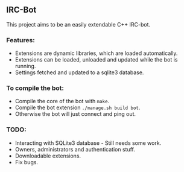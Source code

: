 ## IRC-Bot
This project aims to be an easily extendable C++ IRC-bot.

### Features:
* Extensions are dynamic libraries, which are loaded automatically.
* Extensions can be loaded, unloaded and updated while the bot is running.
* Settings fetched and updated to a sqlite3 database.

### To compile the bot:
* Compile the core of the bot with ```make```.
* Compile the bot extension ```./manage.sh build bot```.
 * Otherwise the bot will just connect and ping out.

### TODO:
* Interacting with SQLite3 database - Still needs some work.
* Owners, administrators and authentication stuff.
* Downloadable extensions.
* Fix bugs.

